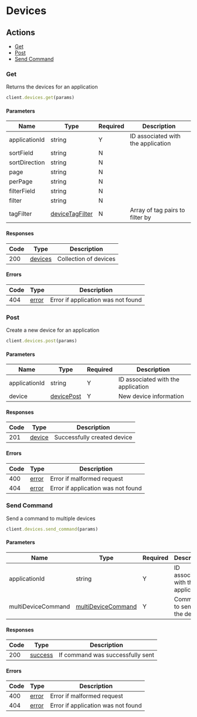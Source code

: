 # Devices

## Actions

*   [Get](#get)
*   [Post](#post)
*   [Send Command](#send-command)

### Get

Returns the devices for an application

```ruby
client.devices.get(params)
```

#### Parameters

| Name | Type | Required | Description |
| ---- | ---- | -------- | ----------- |
| applicationId | string | Y | ID associated with the application |
| sortField | string | N |  |
| sortDirection | string | N |  |
| page | string | N |  |
| perPage | string | N |  |
| filterField | string | N |  |
| filter | string | N |  |
| tagFilter | [deviceTagFilter](_schemas.md#devicetagfilter) | N | Array of tag pairs to filter by |

#### Responses

| Code | Type | Description |
| ---- | ---- | ----------- |
| 200 | [devices](_schemas.md#devices) | Collection of devices |

#### Errors

| Code | Type | Description |
| ---- | ---- | ----------- |
| 404 | [error](_schemas.md#error) | Error if application was not found |

### Post

Create a new device for an application

```ruby
client.devices.post(params)
```

#### Parameters

| Name | Type | Required | Description |
| ---- | ---- | -------- | ----------- |
| applicationId | string | Y | ID associated with the application |
| device | [devicePost](_schemas.md#devicepost) | Y | New device information |

#### Responses

| Code | Type | Description |
| ---- | ---- | ----------- |
| 201 | [device](_schemas.md#device) | Successfully created device |

#### Errors

| Code | Type | Description |
| ---- | ---- | ----------- |
| 400 | [error](_schemas.md#error) | Error if malformed request |
| 404 | [error](_schemas.md#error) | Error if application was not found |

### Send Command

Send a command to multiple devices

```ruby
client.devices.send_command(params)
```

#### Parameters

| Name | Type | Required | Description |
| ---- | ---- | -------- | ----------- |
| applicationId | string | Y | ID associated with the application |
| multiDeviceCommand | [multiDeviceCommand](_schemas.md#multidevicecommand) | Y | Command to send to the device |

#### Responses

| Code | Type | Description |
| ---- | ---- | ----------- |
| 200 | [success](_schemas.md#success) | If command was successfully sent |

#### Errors

| Code | Type | Description |
| ---- | ---- | ----------- |
| 400 | [error](_schemas.md#error) | Error if malformed request |
| 404 | [error](_schemas.md#error) | Error if application was not found |
